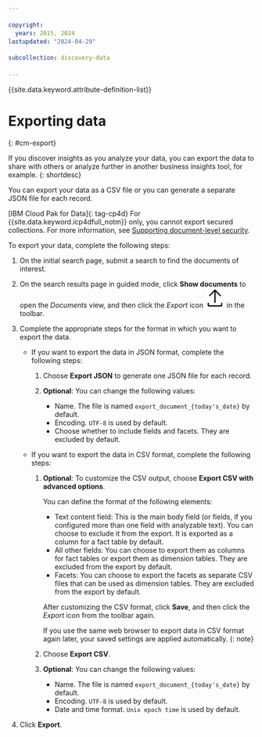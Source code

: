 ```yaml
---

copyright:
  years: 2015, 2024
lastupdated: "2024-04-29"

subcollection: discovery-data

---
```


{{site.data.keyword.attribute-definition-list}}

# Exporting data
{: #cm-export}

If you discover insights as you analyze your data, you can export the data to share with others or analyze further in another business insights tool, for example.
{: shortdesc}

You can export your data as a CSV file or you can generate a separate JSON file for each record.

[IBM Cloud Pak for Data]{: tag-cp4d} For {{site.data.keyword.icp4dfull_notm}} only, you cannot export secured collections. For more information, see [Supporting document-level security](/docs/discovery-data?topic=discovery-data-collection-types#configuredls).

To export your data, complete the following steps:

1.  On the initial search page, submit a search to find the documents of interest.

1.  On the search results page in guided mode, click **Show documents** to open the *Documents* view, and then click the *Export* icon ![Export icon](images/export.svg) in the toolbar.

1.  Complete the appropriate steps for the format in which you want to export the data.

    -   If you want to export the data in JSON format, complete the following steps:

        1.  Choose **Export JSON** to generate one JSON file for each record.
        1.  **Optional**: You can change the following values:

            -   Name. The file is named `export_document_{today's_date}` by default.
            -   Encoding. `UTF-8` is used by default.
            -   Choose whether to include fields and facets. They are excluded by default.

    -   If you want to export the data in CSV format, complete the following steps:

        1.  **Optional**: To customize the CSV output, choose **Export CSV with advanced options**.
        
            You can define the format of the following elements:

            -   Text content field: This is the main body field (or fields, if you configured more than one field with analyzable text). You can choose to exclude it from the export. It is exported as a column for a fact table by default.
            -   All other fields: You can choose to export them as columns for fact tables or export them as dimension tables. They are excluded from the export by default.
            -   Facets: You can choose to export the facets as separate CSV files that can be used as dimension tables. They are excluded from the export by default.

            After customizing the CSV format, click **Save**, and then click the *Export* icon from the toolbar again.

            If you use the same web browser to export data in CSV format again later, your saved settings are applied automatically.
            {: note}

        1.  Choose **Export CSV**.
        1.  **Optional**: You can change the following values:

            -   Name. The file is named `export_document_{today's_date}` by default.
            -   Encoding. `UTF-8` is used by default.
            -   Date and time format. `Unix epoch time` is used by default.

1.  Click **Export**.
